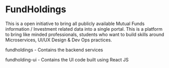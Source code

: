 # FundHoldings
This is a open initiative to bring all publicly available Mutual Funds information / Investment related data into a single portal. This is a platform to bring like minded professionals, students who want to build skills around Microservices, UI/UX Design & Dev Ops practices. 

fundholdings - Contains the backend services 

fundholding-ui - Contains the UI code built using React JS 

